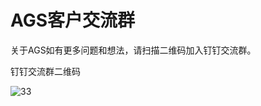 # AGS客户交流群

关于AGS如有更多问题和想法，请扫描二维码加入钉钉交流群。

钉钉交流群二维码

![33](https://static-aliyun-doc.oss-accelerate.aliyuncs.com/assets/img/zh-CN/7293157061/p190556.png)

